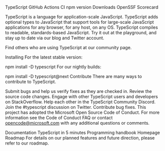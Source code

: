 TypeScript
GitHub Actions CI npm version Downloads OpenSSF Scorecard

TypeScript is a language for application-scale JavaScript. TypeScript adds optional types to JavaScript that support tools for large-scale JavaScript applications for any browser, for any host, on any OS. TypeScript compiles to readable, standards-based JavaScript. Try it out at the playground, and stay up to date via our blog and Twitter account.

Find others who are using TypeScript at our community page.

Installing
For the latest stable version:

npm install -D typescript
For our nightly builds:

npm install -D typescript@next
Contribute
There are many ways to contribute to TypeScript.

Submit bugs and help us verify fixes as they are checked in.
Review the source code changes.
Engage with other TypeScript users and developers on StackOverflow.
Help each other in the TypeScript Community Discord.
Join the #typescript discussion on Twitter.
Contribute bug fixes.
This project has adopted the Microsoft Open Source Code of Conduct. For more information see the Code of Conduct FAQ or contact opencode@microsoft.com with any additional questions or comments.

Documentation
TypeScript in 5 minutes
Programming handbook
Homepage
Roadmap
For details on our planned features and future direction, please refer to our roadmap.
